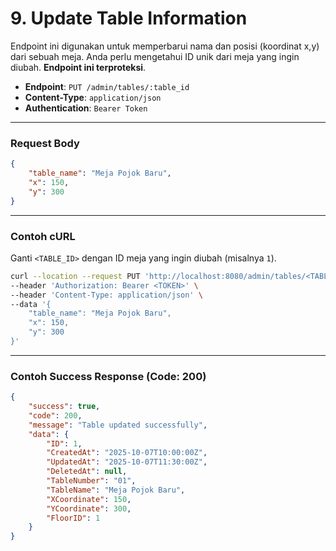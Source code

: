 # 9. Update Table Information

Endpoint ini digunakan untuk memperbarui nama dan posisi (koordinat x,y) dari sebuah meja. Anda perlu mengetahui ID unik dari meja yang ingin diubah. **Endpoint ini terproteksi**.

- **Endpoint**: `PUT /admin/tables/:table_id`
- **Content-Type**: `application/json`
- **Authentication**: `Bearer Token`

---

### Request Body

```json
{
    "table_name": "Meja Pojok Baru",
    "x": 150,
    "y": 300
}
```

---

### Contoh cURL

Ganti `<TABLE_ID>` dengan ID meja yang ingin diubah (misalnya `1`).

```sh
curl --location --request PUT 'http://localhost:8080/admin/tables/<TABLE_ID>' \
--header 'Authorization: Bearer <TOKEN>' \
--header 'Content-Type: application/json' \
--data '{
    "table_name": "Meja Pojok Baru",
    "x": 150,
    "y": 300
}'
```

---

### Contoh Success Response (Code: 200)

```json
{
    "success": true,
    "code": 200,
    "message": "Table updated successfully",
    "data": {
        "ID": 1,
        "CreatedAt": "2025-10-07T10:00:00Z",
        "UpdatedAt": "2025-10-07T11:30:00Z",
        "DeletedAt": null,
        "TableNumber": "01",
        "TableName": "Meja Pojok Baru",
        "XCoordinate": 150,
        "YCoordinate": 300,
        "FloorID": 1
    }
}
```